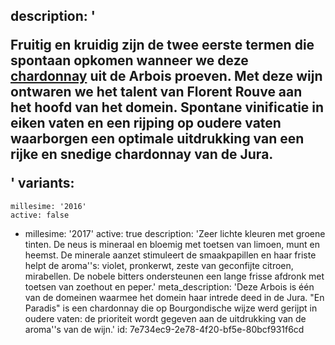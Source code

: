 description: '<p>Fruitig en kruidig zijn de twee eerste termen die spontaan opkomen wanneer we deze <a href="/nl/grape/chardonnay">chardonnay</a> uit de Arbois proeven. Met deze wijn ontwaren we het talent van Florent Rouve aan het hoofd van het domein. Spontane vinificatie in eiken vaten en een rijping op oudere vaten waarborgen een optimale uitdrukking van een rijke en snedige chardonnay van de Jura.</p>'
variants:
  -
    millesime: '2016'
    active: false
  -
    millesime: '2017'
    active: true
    description: 'Zeer lichte kleuren met groene tinten. De neus is mineraal en bloemig met toetsen van limoen, munt en heemst. De minerale aanzet stimuleert de smaakpapillen en haar friste helpt de aroma''s: violet, pronkerwt, zeste van geconfijte citroen, mirabellen. De nobele bitters ondersteunen een lange frisse afdronk met toetsen van zoethout en peper.'
meta_description: 'Deze Arbois is één van de domeinen waarmee het domein haar intrede deed in de Jura. "En Paradis" is een chardonnay die op Bourgondische wijze werd gerijpt in oudere vaten: de prioriteit wordt gegeven aan de uitdrukking van de aroma''s van de wijn.'
id: 7e734ec9-2e78-4f20-bf5e-80bcf931f6cd
